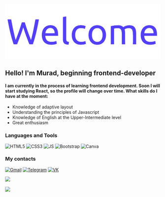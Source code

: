 ![Header](https://github.com/Chelovek-01/Chelovek-01/blob/main/assets/Welcome-depositphotos-bgremover.png)

## Hello! I'm Murad, beginning frontend-developer

#### I am currently in the process of learning frontend development. Soon I will start studying React, so the profile will change over time. What skills do I have at the moment: 

- Knowledge of adaptive layout 
- Understanding the principles of Javascript 
- Knowledge of English at the Upper-Intermediate level
- Great enthusiasm

### Languages and Tools
![HTML5](https://img.shields.io/badge/HTML5-E34F26?style=for-the-badge&logo=html5&logoColor=white)
![CSS3](https://img.shields.io/badge/CSS3-1572B6?style=for-the-badge&logo=css3&logoColor=white)
![JS](https://img.shields.io/badge/JavaScript-323330?style=for-the-badge&logo=javascript&logoColor=F7DF1E2)
![Bootstrap](https://img.shields.io/badge/Bootstrap-563D7C?style=for-the-badge&logo=bootstrap&logoColor=white)
![Canva](https://img.shields.io/badge/Canva-%2300C4CC.svg?&style=for-the-badge&logo=Canva&logoColor=white)

### My contacts
[![Gmail](https://img.shields.io/badge/Gmail-D14836?style=for-the-badge&logo=gmail&logoColor=white)](https://www.chelovek477386@gmail.com)
[![Telegram](https://img.shields.io/badge/Telegram-2CA5E0?style=for-the-badge&logo=telegram&logoColor=white)](https://t.me/Ch4l0v4k)
[![VK](https://img.shields.io/badge/-Vkontakte-004C7F?style=for-the-badge&logo=Vk&logoColor=4FD7B3)](https://vk.com/chelovek477386)


![](http://github-profile-summary-cards.vercel.app/api/cards/repos-per-language?username={Chelovek-01}&theme={Languages}&exclude={exclude})

![](https://komarev.com/ghpvc/?username=Chelovek-01)
